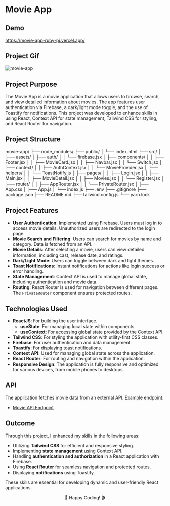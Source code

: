 # Movie App

## Demo
https://movie-app-ruby-pi.vercel.app/



## Project Gif
![movie-app](https://github.com/user-attachments/assets/your-image-id)

## Project Purpose

The Movie App is a movie application that allows users to browse, search, and view detailed information about movies. The app features user authentication via Firebase, a dark/light mode toggle, and the use of Toastify for notifications. This project was developed to enhance skills in using React, Context API for state management, Tailwind CSS for styling, and React Router for navigation.

## Project Structure

movie-app/
├── node_modules/
├── public/
│   └── index.html
├── src/
│   ├── assets/
│   ├── auth/
│   │   └── firebase.jsx
│   ├── components/
│   │   ├── Footer.jsx
│   │   ├── MovieCard.jsx
│   │   ├── Navbar.jsx
│   │   └── Switch.jsx
│   ├── context/
│   │   ├── AuthContext.jsx
│   │   └── MovieProvider.jsx
│   ├── helpers/
│   │   └── ToastNotify.js
│   ├── pages/
│   │   ├── Login.jsx
│   │   ├── Main.jsx
│   │   ├── MovieDetail.jsx
│   │   ├── Movies.jsx
│   │   └── Register.jsx
│   ├── router/
│   │   ├── AppRouter.jsx
│   │   └── PrivateRouter.jsx
│   ├── App.css
│   ├── App.js
│   └── index.js
├── .env
├── .gitignore
├── package.json
├── README.md
├── tailwind.config.js
└── yarn.lock

## Project Features

- **User Authentication**: Implemented using Firebase. Users must log in to access movie details. Unauthorized users are redirected to the login page.
- **Movie Search and Filtering**: Users can search for movies by name and category. Data is fetched from an API.
- **Movie Details**: After selecting a movie, users can view detailed information, including cast, release date, and ratings.
- **Dark/Light Mode**: Users can toggle between dark and light themes.
- **Toast Notifications**: Instant notifications for actions like login success or error handling.
- **State Management**: Context API is used to manage global state, including authentication and movie data.
- **Routing**: React Router is used for navigation between different pages. The `PrivateRouter` component ensures protected routes.

## Technologies Used

- **ReactJS**: For building the user interface.
  - **useState**: For managing local state within components.
  - **useContext**: For accessing global state provided by the Context API.
- **Tailwind CSS**: For styling the application with utility-first CSS classes.
- **Firebase**: For user authentication and data management.
- **Toastify**: For displaying toast notifications.
- **Context API**: Used for managing global state across the application.
- **React Router**: For routing and navigation within the application.
- **Responsive Design**: The application is fully responsive and optimized for various devices, from mobile phones to desktops.

## API

The application fetches movie data from an external API. Example endpoint:

- [Movie API Endpoint](https://api.themoviedb.org/3/movie/550?api_key=${API_KEY})

## Outcome

Through this project, I enhanced my skills in the following areas:

- Utilizing **Tailwind CSS** for efficient and responsive styling.
- Implementing **state management** using Context API.
- Handling **authentication and authorization** in a React application with Firebase.
- Using **React Router** for seamless navigation and protected routes.
- Displaying **notifications** using Toastify.

These skills are essential for developing dynamic and user-friendly React applications.

<p align="center"> 📝 Happy Coding! 🎬 </p>
